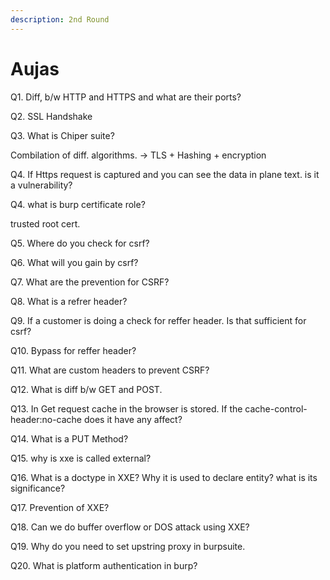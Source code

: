 ```yaml
---
description: 2nd Round
---
```


# Aujas

Q1. Diff, b/w HTTP and HTTPS and what are their ports?

Q2. SSL Handshake

Q3. What is Chiper suite?

Combilation of diff. algorithms. -> TLS + Hashing + encryption

Q4. If Https request is captured and you can see the data in plane text. is it a vulnerability?

Q4. what is burp certificate role?

trusted root cert.

Q5. Where do you check for csrf?

Q6. What will you gain by csrf?

Q7. What are the prevention for CSRF?

Q8. What is a refrer header?

Q9. If a customer is doing a check for reffer header. Is that sufficient for csrf?

Q10. Bypass for reffer header?

Q11. What are custom headers to prevent CSRF?

Q12. What is diff b/w GET and POST.

Q13. In Get request cache in the browser is stored. If the cache-control-header:no-cache does it have any affect?

Q14. What is a PUT Method?

Q15. why is xxe is called external?

Q16. What is a doctype in XXE? Why it is used to declare entity? what is its significance?

Q17. Prevention of XXE?

Q18. Can we do buffer overflow or DOS attack using XXE?

Q19. Why do you need to set upstring proxy in burpsuite.

Q20. What is platform authentication in burp?



